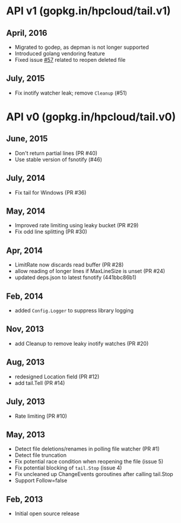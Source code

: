 # API v1 (gopkg.in/hpcloud/tail.v1)

## April, 2016

* Migrated to godep, as depman is not longer supported
* Introduced golang vendoring feature
* Fixed issue [#57](https://github.com/N-WhiteHole/tail/issues/57) related to reopen deleted file 

## July, 2015

* Fix inotify watcher leak; remove `Cleanup` (#51)

# API v0 (gopkg.in/hpcloud/tail.v0)

## June, 2015

* Don't return partial lines (PR #40)
* Use stable version of fsnotify (#46)

## July, 2014

* Fix tail for Windows (PR #36)

## May, 2014

* Improved rate limiting using leaky bucket (PR #29)
* Fix odd line splitting (PR #30)

## Apr, 2014

* LimitRate now discards read buffer (PR #28)
* allow reading of longer lines if MaxLineSize is unset (PR #24)
* updated deps.json to latest fsnotify (441bbc86b1)

## Feb, 2014

* added `Config.Logger` to suppress library logging

## Nov, 2013

* add Cleanup to remove leaky inotify watches (PR #20)

## Aug, 2013

* redesigned Location field (PR #12)
* add tail.Tell (PR #14)

## July, 2013

* Rate limiting (PR #10)

## May, 2013

* Detect file deletions/renames in polling file watcher (PR #1)
* Detect file truncation
* Fix potential race condition when reopening the file (issue 5)
* Fix potential blocking of `tail.Stop` (issue 4)
* Fix uncleaned up ChangeEvents goroutines after calling tail.Stop
* Support Follow=false

## Feb, 2013

* Initial open source release
